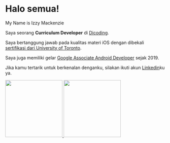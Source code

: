# Halo semua!
My Name is Izzy Mackenzie

Saya seorang **Curriculum Developer** di [Dicoding](https://www.dicoding.com/).

Saya bertanggung jawab pada kualitas materi iOS dengan dibekali [sertifikasi dari University of Toronto](https://www.coursera.org/account/accomplishments/specialization/CLKJD8XBXJ3M).

Saya juga memiliki gelar [Google Associate Android Developer](https://www.credential.net/h5deoi5h) sejak 2019.

Jika kamu tertarik untuk berkenalan denganku, silakan ikuti akun [Linkedin](https://www.linkedin.com/in/willy-syachputra-38227b217/)ku ya.

<p align="left">
<a href="https://github.com/aeraski">
  <img height="180em" src="https://github-readme-stats-eight-theta.vercel.app/api?username=aeraski&show_icons=true&theme=algolia&include_all_commits=true&count_private=true"/>
  <img height="180em" src="https://github-readme-stats-eight-theta.vercel.app/api/top-langs/?username=aeraski&layout=compact&langs_count=8&theme=algolia"/>
</a>
</p>
